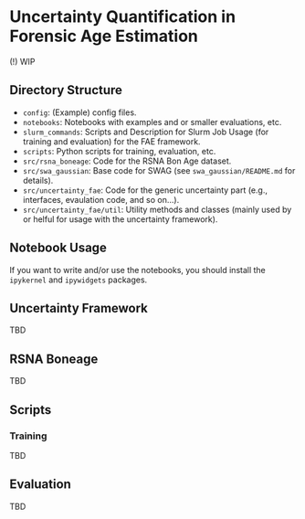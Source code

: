 # Uncertainty Quantification in Forensic Age Estimation

(!) WIP

## Directory Structure
- `config`: (Example) config files.
- `notebooks`: Notebooks with examples and or smaller evaluations, etc.
- `slurm_commands`: Scripts and Description for Slurm Job Usage (for training and
  evaluation) for the FAE framework.
- `scripts`: Python scripts for training, evaluation, etc.
- `src/rsna_boneage`: Code for the RSNA Bon Age dataset.
- `src/swa_gaussian`: Base code for SWAG (see `swa_gaussian/README.md` for
  details).
- `src/uncertainty_fae`: Code for the generic uncertainty part (e.g.,
  interfaces, evaulation code, and so on...).
- `src/uncertainty_fae/util`: Utility methods and classes (mainly used by or
  helful for usage with the uncertainty framework).

## Notebook Usage
If you want to write and/or use the notebooks, you should install the
`ipykernel` and `ipywidgets` packages.

## Uncertainty Framework
TBD

## RSNA Boneage
TBD

## Scripts

### Training
TBD

## Evaluation
TBD
